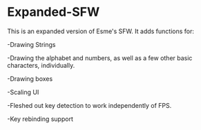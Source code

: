# Expanded-SFW

This is an expanded version of Esme's SFW. It adds functions for:

-Drawing Strings

-Drawing the alphabet and numbers, as well as a few other basic characters, individually.

-Drawing boxes

-Scaling UI

-Fleshed out key detection to work independently of FPS. 

-Key rebinding support
